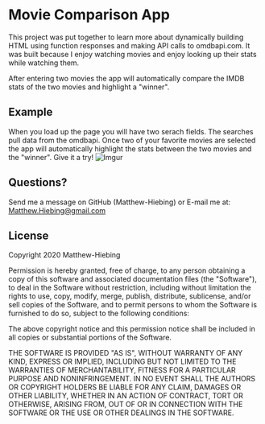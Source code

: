 # Movie Comparison App

This project was put together to learn more about dynamically building HTML using function responses and making API calls to omdbapi.com.  It was built because I enjoy watching movies and enjoy looking up their stats while watching them.

After entering two movies the app will automatically compare the IMDB stats of the two movies and highlight a "winner".

## Example
When you load up the page you will have two serach fields.  The searches pull data from the omdbapi.  Once two of your favorite movies are selected the app will automatically highlight the stats between the two movies and the "winner".  Give it a try!
![Imgur](https://i.imgur.com/Z1TpezH.jpg)

## Questions?
Send me a message on GitHub (Matthew-Hiebing) or E-mail me at: Matthew.Hiebing@gmail.com

## License
Copyright 2020 Matthew-Hiebing

Permission is hereby granted, free of charge, to any person obtaining a copy of this software and associated documentation files (the "Software"), to deal in the Software without restriction, including without limitation the rights to use, copy, modify, merge, publish, distribute, sublicense, and/or sell copies of the Software, and to permit persons to whom the Software is furnished to do so, subject to the following conditions:

The above copyright notice and this permission notice shall be included in all copies or substantial portions of the Software.

THE SOFTWARE IS PROVIDED "AS IS", WITHOUT WARRANTY OF ANY KIND, EXPRESS OR IMPLIED, INCLUDING BUT NOT LIMITED TO THE WARRANTIES OF MERCHANTABILITY, FITNESS FOR A PARTICULAR PURPOSE AND NONINFRINGEMENT. IN NO EVENT SHALL THE AUTHORS OR COPYRIGHT HOLDERS BE LIABLE FOR ANY CLAIM, DAMAGES OR OTHER LIABILITY, WHETHER IN AN ACTION OF CONTRACT, TORT OR OTHERWISE, ARISING FROM, OUT OF OR IN CONNECTION WITH THE SOFTWARE OR THE USE OR OTHER DEALINGS IN THE SOFTWARE.

